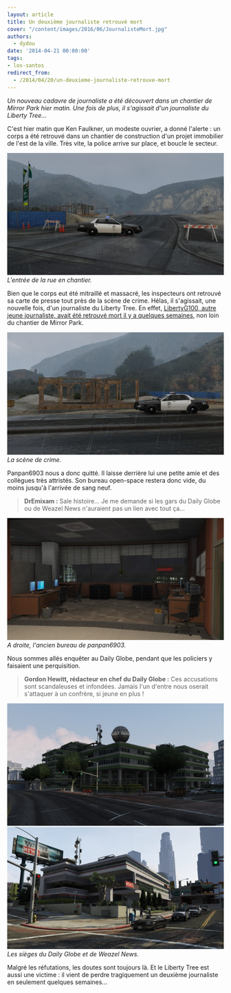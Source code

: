 ```yaml
---
layout: article
title: Un deuxième journaliste retrouvé mort
cover: "/content/images/2016/06/JournalisteMort.jpg"
authors:
  - dydou
date: '2014-04-21 00:00:00'
tags:
- los-santos
redirect_from:
  - /2014/04/20/un-deuxieme-journaliste-retrouve-mort
---
```


_Un nouveau cadavre de journaliste a été découvert dans un chantier de Mirror Park hier matin. Une fois de plus, il s'agissait d'un journaliste du Liberty Tree..._

C'est hier matin que Ken Faulkner, un modeste ouvrier, a donné l'alerte : un corps a été retrouvé dans un chantier de construction d'un projet immobilier de l'est de la ville. Très vite, la police arrive sur place, et boucle le secteur.

![L'entrée de la rue en chantier.](/content/images/2016/06/JournalisteMort2.jpg)
_L'entrée de la rue en chantier._

Bien que le corps eut été mitraillé et massacré, les inspecteurs ont retrouvé sa carte de presse tout près de la scène de crime. Hélas, il s'agissait, une nouvelle fois, d'un journaliste du Liberty Tree. En effet, [LibertyG100, autre jeune journaliste, avait été retrouvé mort il y a quelques semaines,](/2014/03/02/un-journaliste-retrouve-horriblement-mutile/) non loin du chantier de Mirror Park.

![La scène de crime.](/content/images/2016/06/JournalisteMort_0.jpg)
_La scène de crime._

Panpan6903 nous a donc quitté. Il laisse derrière lui une petite amie et des collègues très attristés. Son bureau open-space restera donc vide, du moins jusqu'à l'arrivée de sang neuf.

> **DrEmixam :** Sale histoire... Je me demande si les gars du Daily Globe ou de Weazel News n'auraient pas un lien avec tout ça...

![A droite, l'ancien bureau de panpan6903.](/content/images/2016/06/JournalisteMort3.jpg)
_A droite, l'ancien bureau de panpan6903._

Nous sommes allés enquêter au Daily Globe, pendant que les policiers y faisaient une perquisition.

> **Gordon Hewitt, rédacteur en chef du Daily Globe :** Ces accusations sont scandaleuses et infondées. Jamais l'un d'entre nous oserait s'attaquer à un confrère, si jeune en plus !

![](/content/images/2016/06/JournalisteMort4.jpg)
![Les sièges du Daily Globe et de Weazel News.](/content/images/2016/06/JournalisteMort5.jpg)
_Les sièges du Daily Globe et de Weazel News._

Malgré les réfutations, les doutes sont toujours là. Et le Liberty Tree est aussi une victime : il vient de perdre tragiquement un deuxième journaliste en seulement quelques semaines...